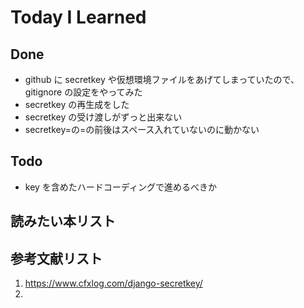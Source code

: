 # Today I Learned

## Done

- github に secretkey や仮想環境ファイルをあげてしまっていたので、gitignore の設定をやってみた
- secretkey の再生成をした
- secretkey の受け渡しがずっと出来ない
- secretkey=の=の前後はスペース入れていないのに動かない

## Todo

- key を含めたハードコーディングで進めるべきか

## 読みたい本リスト

## 参考文献リスト

1. https://www.cfxlog.com/django-secretkey/
2.
